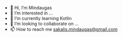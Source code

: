 - 👋 Hi, I’m Mindaugas
- 👀 I’m interested in ...
- 🌱 I’m currently learning Kotlin
- 💞️ I’m looking to collaborate on ...
- 📫 How to reach me sakalis.mindaugas@gmail.com

<!---
sakalisMindaugas/sakalisMindaugas is a ✨ special ✨ repository because its `README.md` (this file) appears on your GitHub profile.
You can click the Preview link to take a look at your changes.
--->
